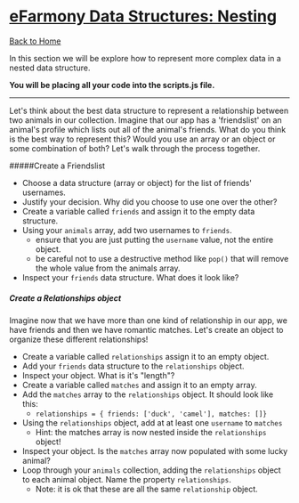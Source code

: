 
# [eFarmony Data Structures: Nesting](id:relationships)
[Back to Home](https://github.com/bgando/JS102)

In this section we will be explore how to represent more complex data in a nested data structure.

**You will be placing all your code into the scripts.js file.** 

---

Let's think about the best data structure to represent a relationship between two animals in our collection. Imagine that our app has a 'friendslist' on an animal's profile which lists out all of the animal's friends. What do you think is the best way to represent this? Would you use an array or an object or some combination of both? Let's walk through the process together.

#####Create a Friendslist
- Choose a data structure (array or object) for the list of friends' usernames.
- Justify your decision. Why did you choose to use one over the other?
- Create a variable called `friends` and assign it to the empty data structure.
- Using your `animals` array, add two usernames to `friends`.
  - ensure that you are just putting the `username` value, not the entire object.
  - be careful not to use a destructive method like `pop()` that will remove the whole value from the animals array.
- Inspect your `friends` data structure. What does it look like?

##### Create a Relationships object

Imagine now that we have more than one kind of relationship in our app, we have friends and then we have romantic matches. Let's create an object to organize these different relationships!

- Create a variable called `relationships` assign it to an empty object.
- Add your `friends` data structure to the `relationships` object.
- Inspect your object. What is it's "length"?
- Create a variable called `matches` and assign it to an empty array.
- Add the `matches` array to the `relationships` object. It should look like this:
  - `relationships = { friends: ['duck', 'camel'], matches: []}`
- Using the `relationships` object, add at at least one `username` to `matches`
  - Hint: the matches array is now nested inside the `relationships` object!
- Inspect your object. Is the `matches` array now populated with some lucky animal?
- Loop through your `animals` collection, adding the `relationships` object to each animal object. Name the property `relationships`.
  - Note: it is ok that these are all the same `relationship` object.
